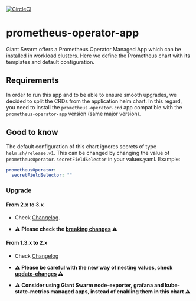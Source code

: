 [![CircleCI](https://circleci.com/gh/giantswarm/prometheus-operator-app.svg?style=shield)](https://circleci.com/gh/giantswarm/prometheus-operator-app)

# prometheus-operator-app

Giant Swarm offers a Prometheus Operator Managed App which can be installed in
workload clusters. Here we define the Prometheus chart with its templates and
default configuration.

## Requirements

In order to run this app and to be able to ensure smooth upgrades, we decided to split the CRDs from the application helm chart.
In this regard, you need to install the `prometheus-operator-crd` app compatible with the `prometheus-operator-app` version (same major version).

## Good to know

The default configuration of this chart ignores secrets of type `helm.sh/release.v1`. This can be changed by changing the value of `prometheusOperator.secretFieldSelector` in your values.yaml. Example:

```yaml
prometheusOperator:
  secretFieldSelector: ""
```

### Upgrade

#### From 2.x to 3.x

* Check [Changelog](https://github.com/giantswarm/prometheus-operator-app/blob/main/CHANGELOG.md).

* **⚠️ Please check the [breaking changes](https://github.com/giantswarm/prometheus-operator-app/blob/main/changelog/32.x_44.x.md) ⚠️**

#### From 1.3.x to 2.x

* Check [Changelog](https://github.com/giantswarm/prometheus-operator-app/blob/main/CHANGELOG.md)

* **⚠️ Please be careful with the new way of nesting values, check [update-changes](https://github.com/giantswarm/prometheus-operator-app/changelog/23.x_32.x.md) ⚠️**

* **⚠️ Consider using Giant Swarm node-exporter, grafana and kube-state-metrics managed apps, instead of enabling them in this chart ⚠️**
